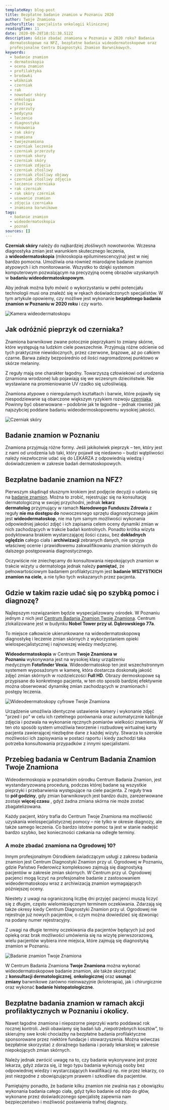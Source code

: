 ```yaml
---
templateKey: blog-post
title: Bezpłatne badanie znamion w Poznaniu 2020
author: Twoje Znamiona
authorsTitle: specjalista onkologii klinicznej
readingTime: 11
date: 2020-09-28T18:51:38.512Z
description: Gdzie zbadać znamiona w Poznaniu w 2020 roku? Badania
  dermatoskopowe na NFZ, bezpłatne badania wideodermatoskopowe oraz
  profesjonalne Centra Diagnostyki Znamion Barwnikowych.
keywords:
  - badanie znamion
  - dermatoskopia
  - ocena znamion
  - profilaktyka
  - brodawki
  - włókniak
  - czerniak
  - rak
  - nowotwór skóry
  - onkologia
  - złośliwy
  - przerzuty
  - medycyna
  - leczenie
  - diagnostyka
  - rokowania
  - rak skóry
  - znamiona
  - twojeznamiona
  - czerniak leczenie
  - czerniak przerzuty
  - czerniak skory
  - czerniak skóry
  - czerniak zdjęcia
  - czerniak złośliwy
  - czerniak złośliwy objawy
  - czerniak złośliwy zdjęcia
  - leczenie czerniaka
  - rak czerniak
  - rak skóry czerniak
  - usuwanie znamion
  - zdjęcia czerniaka
  - znamiona barwnikowe
tags:
  - badanie znamion
  - wideodermatoskopia
  - poznań
sources: []
---
```

**Czerniak skóry** należy do najbardziej złośliwych nowotworów. Wczesna diagnostyka zmian jest warunkiem skutecznego leczenia, a **wideodermatoskopia** (mikroskopia epiluminescencyjna) jest w niej bardzo pomocna. Umożliwia ona również miarodajne badanie znamion atypowych i ich monitorowanie. Wszystko to dzięki systemom komputerowym pozwalającym na precyzyjną ocenę obrazów uzyskanych w **badaniu wideodermatoskopowym**.

Aby jednak można było mówić o wykorzystaniu w pełni potencjału technologii musi ona znaleźć się w rękach doświadczonych specjalistów. W tym artykule opowiemy, czy możliwe jest wykonanie **bezpłatnego badania znamion w Poznaniu w 2020 roku** i czy warto.

![Kamera wideodermatoskopu](img/usuwanieznamion-1-.png "Kamera wideodermatoskopu")

## Jak odróżnić pieprzyk od czerniaka?

Znamiona barwnikowe zwane potocznie pieprzykami to zmiany skórne, które występują na ludzkim ciele powszechnie. Przyjmują różne odcienie od tych praktycznie niewidocznych, przez czerwone, brązowe, aż po całkiem czarne. Barwa zależy bezpośrednio od ilości nagromadzonej punktowo w skórze melaniny.

Z reguły mają one charakter łagodny. Towarzyszą człowiekowi od urodzenia (znamiona wrodzone) lub pojawiają się we wczesnym dzieciństwie. Nie wystawiane na promieniowanie UV rzadko się uzłośliwiają.

Znamiona atypowe o nieregularnych kształtach i barwie, które pojawiły się niespodziewanie są obarczone większym ryzykiem rozwoju [czerniaka](/czerniak). Powinny być obserwowane – podobnie jak te łagodne – jednak również jak najszybciej poddane badaniu wideodermoskopowemu wysokiej jakości.

<More link="/blog/jak-wyglada-czerniak-zdjecia" text="Jak wygląda czerniak? ZDJĘCIA" cta="Sprawdź" />

![Czerniak skóry](img/czernia8.jpg "Czerniak skóry")

## Badanie znamion w Poznaniu

Znamiona przyjmują różne formy. Jeśli jakikolwiek pieprzyk – ten, który jest z nami od urodzenia lub taki, który pojawił się niedawno – budzi wątpliwości należy niezwłocznie udać się do LEKARZA z odpowiednią wiedzą i doświadczeniem w zakresie badań dermatoskopowych.

## Bezpłatne badanie znamion na NFZ?

Pierwszym skądinąd słusznym krokiem jest podjęcie decyzji o udaniu się na [badanie znamion](/dermatoskopia-badanie-znamion "Badanie Znamion"). Można to zrobić, rejestrując się na konsultację dermatologiczną w swojej przychodni, jednak **lekarz dermatolog** przyjmujący w ramach **Narodowego Funduszu Zdrowia** z reguły **nie ma dostępu do** nowoczesnego sprzętu diagnostycznego jakim jest **wideodermatoskop**, nie ma tym samym możliwości wykonania odpowiedniej jakości zdjęć i ich zapisania celem oceny dynamiki zmian w nich zachodzących w trakcie badań kontrolnych. Ponadto krótka wizyta podyktowana brakiem wystarczającej ilości czasu, bez **dokładnych oględzin** całego ciała i **archiwizacji** zebranych danych, nie sprzyja właściwej ocenie i prawidłowemu zakwalifikowaniu znamion skórnych do dalszego postępowania diagnostycznego.

Oczywiście nie zniechęcamy do konsultowania niepokojących znamion w trakcie wizyty u dermatologa jednak należy **pamiętać**, że pełnowartościowym badaniem profilaktycznym jest **badanie WSZYSTKICH znamion na ciele**, a nie tylko tych wskazanych przez pacjenta.

## Gdzie w takim razie udać się po szybką pomoc i diagnozę?

Najlepszym rozwiązaniem będzie wyspecjalizowany ośrodek. W Poznaniu jednym z nich jest [Centrum Badania Znamion ­Twoje Znamiona](/poznan/dermatoskopowe-badanie-znamion-wideodermatoskopia "Poznańskie Centrum Badania Znamion ­Twoje Znamiona"). Centrum zlokalizowane jest w budynku **Nobel Tower przy ul. Dąbrowskiego 77a**.

To miejsce całkowicie ukierunkowane na wideodermatoskopową diagnostykę i leczenie zmian skórnych z wykorzystaniem opieki wielospecjalistycznej i najnowszej wiedzy medycznej.

**Wideodermatoskopia** w Centrum **Twoje Znamiona w Poznaniu** wykonywana jest na wysokiej klasy urządzeniu medycznym **Fotofinder Vexia**. Wideodermatoskop ten jest wszechstronnym systemem wyposażonym w kamerę, która dostarcza doskonałą jakość zdjęć zmian skórnych w rozdzielczości **Full HD**. Obrazy dermoskopowe są przypisane do konkretnego pacjenta, w ten oto sposób bardziej efektywnie można obserwować dynamikę zmian zachodzących w znamionach i postępy leczenia.

![Wideodeermatoskopy cyfrowe Twoje Znamiona](img/dermatoskopia.png "Wideodeermatoskopy cyfrowe Twoje Znamiona")

Urządzenie umożliwia identyczne ustawienie kamery i wykonanie zdjęć "przed i po" w celu ich rzetelnego porównania oraz automatycznie kalibruje zdjęcia i pozwala na wykonanie ręcznych pomiarów wielkości znamienia. W ten oto sposób system umożliwia tworzenie i rozbudowę wirtualnej karty pacjenta zawierającej niezbędne dane z każdej wizyty. Stwarza to szerokie możliwości ich zapisywania w postaci raportu i kiedy zachodzi taka potrzeba konsultowania przypadków z innymi specjalistami.

## Przebieg badania w Centrum Badania Znamion Twoje Znamiona

Wideodermoskopia w poznańskim ośrodku Centrum Badania Znamion, jest wystandaryzowaną procedurą, podczas której badane są wszystkie pieprzyki i przebarwienia występujące na ciele pacjenta. Z reguły trwa to **pół godziny**, gdy zmian barwnikowych jest bardzo dużo, zarezerwowane zostaje **więcej czasu** , gdyż żadna zmiana skórna nie może zostać zbagatelizowana.

Każdy pacjent, który trafia do Centrum Twoje Znamiona ma możliwość uzyskania wielospecjalistycznej pomocy – nie tylko w okresie diagnozy, ale także samego leczenia. Co bardzo istotne pomoc ta jest w stanie nadejść bardzo szybko, bez konieczności czekania na odległe terminy.

### A może zbadać znamiona na Ogrodowej 10?

Innym profesjonalnym Ośrodkiem świadczącym usługi z zakresu badania znamion jest Centrum Diagnostyki Znamion przy ul. Ogrodowej w Poznaniu, gdzie Państwo Federowicz kompleksowo zajmują się diagnostyką pacjentów w zakresie zmian skórnych. W Centrum przy ul. Ogrodowej pacjenci mogą liczyć na profesjonalne badanie z zastosowaniem wideodermatoskopu wraz z archiwizacją znamion wymagających późniejszej oceny.

Niestety z uwagi na ograniczoną liczbę dni przyjęć pacjenci muszą liczyć się z długim, często wielomiesięcznym terminem oczekiwania. Zdarzają się także okresy kiedy Centrum Diagnostyki Znamion przy ul. Ogrodowej nie rejestruje już nowych pacjentów, o czym można dowiedzieć się dzwoniąc na podany numer rejestracyjny.

Z uwagi na długie terminy oczekiwania dla pacjentów będących już pod opieką oraz brak możliwości umówienia się na wizytę pierwszorazową, wielu pacjentów wybiera inne miejsca, które zajmują się diagnostyką znamion w Poznaniu.

![Badanie znamion Twoje Znamiona](img/badanie_znamion.jpg "Badanie znamion Twoje Znamiona")

W Centrum Badania Znamiona **Twoje Znamiona** można wykonać wideodermatoskopowe badanie znamion, ale także skorzystać z **konsultacji dermatologicznej**, **onkologicznej** oraz **usunąć zmiany** barwnikowe zarówno nieinwazyjnie (krioterapia), jak i chirurgicznie oraz wykonać **badanie histopatologiczne**.

## Bezpłatne badania znamion w ramach akcji profilaktycznych w Poznaniu i okolicy.

Nawet łagodne znamiona i niepozorne pieprzyki warto poddawać rok rocznej kontroli. Jeśli obawiamy się badań lub „niepotrzebnych kosztów”, to skierujmy swe kroki chociażby na bezpłatne badania profilaktyczne sponsorowane przez niektóre fundacje i stowarzyszenia. Można wówczas bezpłatnie skorzystać z doraźnego badania i porady lekarskiej w zakresie niepokojących zmian skórnych.

Należy jednak zwrócić uwagę na to, czy badanie wykonywane jest przez lekarza, gdyż zdarza się, iż tego typu badania wykonują osoby bez odpowiedniej wiedzy i wystarczających kwalifikacji np. nie przez lekarzy, co jest niezgodne z obowiązującym prawem i szkodliwe dla pacjentów.

Pamiętajmy ponadto, że badanie kilku znamion nie zwalnia nas z obowiązku wykonania badania całego ciała, gdyż tylko badanie od stóp do głów, wykonane przez doświadczonego specjalistę zapewnia nam bezpieczeństwo i możliwość postawienia trafnej diagnozy.

<More link="/blog/jak-chronic-sie-przed-nowotworem-skory" text="Jak chronić się przed nowotworem skóry?" cta="Sprawdź" />